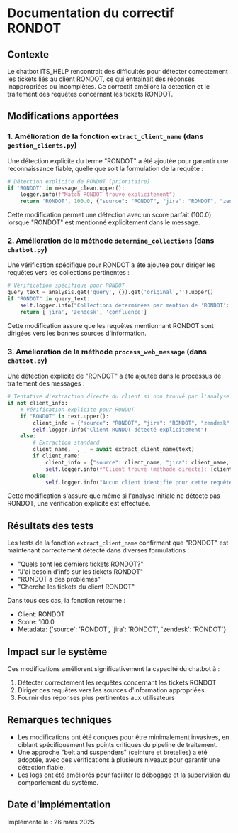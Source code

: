 # Documentation du correctif RONDOT

## Contexte

Le chatbot ITS_HELP rencontrait des difficultés pour détecter correctement les tickets liés au client RONDOT, ce qui entraînait des réponses inappropriées ou incomplètes. Ce correctif améliore la détection et le traitement des requêtes concernant les tickets RONDOT.

## Modifications apportées

### 1. Amélioration de la fonction `extract_client_name` (dans `gestion_clients.py`)

Une détection explicite du terme "RONDOT" a été ajoutée pour garantir une reconnaissance fiable, quelle que soit la formulation de la requête :

```python
# Détection explicite de RONDOT (prioritaire)
if 'RONDOT' in message_clean.upper():
    logger.info(f"Match RONDOT trouvé explicitement")
    return 'RONDOT', 100.0, {"source": "RONDOT", "jira": "RONDOT", "zendesk": "RONDOT"}
```

Cette modification permet une détection avec un score parfait (100.0) lorsque "RONDOT" est mentionné explicitement dans le message.

### 2. Amélioration de la méthode `determine_collections` (dans `chatbot.py`)

Une vérification spécifique pour RONDOT a été ajoutée pour diriger les requêtes vers les collections pertinentes :

```python
# Vérification spécifique pour RONDOT
query_text = analysis.get('query', {}).get('original','').upper()
if "RONDOT" in query_text:
    self.logger.info("Collections déterminées par mention de 'RONDOT': ['jira', 'zendesk', 'confluence']")
    return ['jira', 'zendesk', 'confluence']
```

Cette modification assure que les requêtes mentionnant RONDOT sont dirigées vers les bonnes sources d'information.

### 3. Amélioration de la méthode `process_web_message` (dans `chatbot.py`)

Une détection explicite de "RONDOT" a été ajoutée dans le processus de traitement des messages :

```python
# Tentative d'extraction directe du client si non trouvé par l'analyse
if not client_info:
    # Vérification explicite pour RONDOT
    if "RONDOT" in text.upper():
        client_info = {"source": "RONDOT", "jira": "RONDOT", "zendesk": "RONDOT"}
        self.logger.info("Client RONDOT détecté explicitement")
    else:
        # Extraction standard
        client_name, _, _ = await extract_client_name(text)
        if client_name:
            client_info = {"source": client_name, "jira": client_name, "zendesk": client_name}
            self.logger.info(f"Client trouvé (méthode directe): {client_name}")
        else:
            self.logger.info("Aucun client identifié pour cette requête")
```

Cette modification s'assure que même si l'analyse initiale ne détecte pas RONDOT, une vérification explicite est effectuée.

## Résultats des tests

Les tests de la fonction `extract_client_name` confirment que "RONDOT" est maintenant correctement détecté dans diverses formulations :

- "Quels sont les derniers tickets RONDOT?"
- "J'ai besoin d'info sur les tickets RONDOT"
- "RONDOT a des problèmes"
- "Cherche les tickets du client RONDOT"

Dans tous ces cas, la fonction retourne :
- Client: RONDOT
- Score: 100.0
- Metadata: {'source': 'RONDOT', 'jira': 'RONDOT', 'zendesk': 'RONDOT'}

## Impact sur le système

Ces modifications améliorent significativement la capacité du chatbot à :

1. Détecter correctement les requêtes concernant les tickets RONDOT
2. Diriger ces requêtes vers les sources d'information appropriées
3. Fournir des réponses plus pertinentes aux utilisateurs

## Remarques techniques

- Les modifications ont été conçues pour être minimalement invasives, en ciblant spécifiquement les points critiques du pipeline de traitement.
- Une approche "belt and suspenders" (ceinture et bretelles) a été adoptée, avec des vérifications à plusieurs niveaux pour garantir une détection fiable.
- Les logs ont été améliorés pour faciliter le débogage et la supervision du comportement du système.

## Date d'implémentation

Implémenté le : 26 mars 2025
